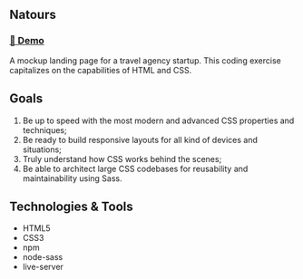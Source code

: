 ## Natours
### [💽 Demo](https://salikovskiy.github.io/natours-responsive/)

A mockup landing page for a travel agency startup. This coding exercise capitalizes on the capabilities of HTML and CSS.

## Goals
1) Be up to speed with the most modern and advanced CSS properties and techniques;
2) Be ready to build responsive layouts for all kind of devices and situations;
3) Truly understand how CSS works behind the scenes;
4) Be able to architect large CSS codebases for reusability and maintainability using Sass.

## Technologies & Tools
+ HTML5
+ CSS3
+ npm
+ node-sass
+ live-server
